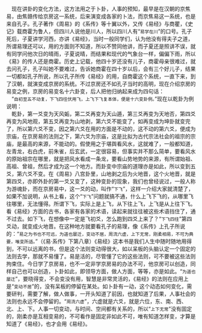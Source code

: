 &emsp;现在讲卦的变化方法，这方法用之于卜卦，人事的预知，最早是在汉朝的京焦易，由焦赣传给京房这一系统，后来演变成各家的卜法，而京焦易这一系统，也是来自孔子。孔子著作《周易》的《系传》等十翼以外，又传《易经》与商瞿，《史记》载商霍为鲁人，但四川人说他是川人，所以四川人有“``易学在川``”的口号。孔子死后，子夏讲学河西，亦讲《易经》，当时一般同学们，认为他没有得夫子之道，所谓易理还可以，用的方面则不知道，所以不赞同他讲，而子夏还是照讲不误，就有同学问他次日的晴雨，子夏说晴，而结果和现代的气象台一样，偏偏下雨，所以《易》的传人还是商霍。历史上记载，他四十岁还没有儿子，商霍母亲很难过，就去问孔子，孔子叫她不要难过，告诉她商霍在四十岁以后，会有三个好儿子，结果一切都如孔子所说，所以孔子所传《易经》的用，自商霍这个系统，一直下来，到了汉朝，就演变成京房的系统。不过京房还不如孔子当时的高明，现在介绍京房的易变之例，京房的易变名十六卦变，后人把他归纳起来成为四句话：<br>&emsp;“``自初至五不动复，下飞四往伏用飞，上飞下飞复本体，便是十六变卦例。``”现在以乾卦为例说明：<br>&emsp;乾卦，第一爻变为天风姤，第二爻再变为天山遁，第三爻再变为天地否，第四爻再变为风地观，第五爻再变为山地剥，第六爻不能变了，如再变成为坤卦就变完了，所以第六爻不变，因之第六爻在用的方面是不动的，这不动的第六爻，便成为宗庙，在京房易的法则之下，第六爻为宗庙，这是比拟为古代宗法社会的祖宗的宗庙，是最高的来源，不能动的。假使用之于堪舆看风水，这就难了，一般都知道，左青龙，右白虎，前朱雀，后玄武，一定很容易，但事实并不那么简单，要看风水的原始祖宗在哪里，就是把风水看成一条龙，要看山势地势的来源，有所谓始祖、高祖、曾祖，然后才成为这一个地方。而卦变中宗庙的道理亦是如此，所以变到五爻，第六爻不变。在《周易》八宫卦里，山地剥之后为火地晋，这个火地晋，就是第四爻，亦即外卦的第一爻又变了，这种变卦的现象，我们也曾经说过，一般人称为游魂卦，而在京房易中，这一爻的动，叫作“``下飞``”，这样一介绍大家就清楚了，如果不加说明，从书上看，这个“``下飞``”问题就搞不通，什么上飞下飞的，从哪里飞往哪里，无法懂得。所谓下飞，实际上是上飞，从下往上飞，上飞是从上往下飞。看《易经》方面的古书，各家有各家的术语，读起来就往往被这些术语挡住了，通不过去。如下飞，在想像中一定是飞初爻，怎么跑到四爻上来了？“``下飞四往``”第四爻动，就变成火地晋。在这种地方就要看孔子的易理，像《系传》上孔子所说的：“``易之为书也不可远，为道也屡迁，变动不居，周流六虚，上下无常，刚柔相易，不可为典要，唯变所适。``”（《易·系传》下第八章）《易经》这本书是我们人生中随时随地用得到，不可以远离的书，但是这个法则变动得很大，如以呆板的头脑认定一个固定的法则去学，那就不易懂了。易是活的，尽管懂了它的这些法则，可不要被这些法则拘束住。今日学了京房易，也不一定非学京房易的办法不可，他京房可以创造，同样自己也可以创造，卜卦如此，即领导方面，做人方面，等等，亦是如此。“``为道也屡迁``”，要晓得变，不会变没有用，智慧是非常灵活的，《易经》的法则在应用上是“``变动不居``”的，没有呆板的停留在某处。如卜卦有一动，这个动态如何变化，需要研判，需要了解，做人做事，一开头知道了前因，也就知道了后果，人事社会的法则也永远不会停留的。“``周流六虚``”，六虚就是六爻，就是六位，东、南、西、北、上、下。人事一切变动，与时间、空间都有关系的，所以“``上下无常``”没有固定的，刚柔亦是互相变易的，不可看作是固定非如此不可，唯有知道怎样变，才算是知道了《易经》，也才会用《易经》。<br>